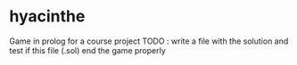 # hyacinthe
Game in prolog for a course project
TODO : 
write a file with the solution and test if this file (.sol) end the game properly
